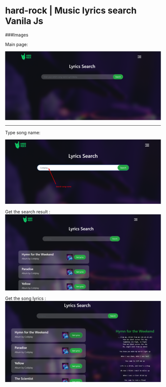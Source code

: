 # hard-rock | Music lyrics search Vanila Js

###Images

Main page:

![](https://github.com/azmir849/complete-js/blob/master/all/Only%20Vanila%20JavaScript/Hard%20Rock/images/home.png?raw=true)

----
Type song name:

![](https://github.com/azmir849/complete-js/blob/master/all/Only%20Vanila%20JavaScript/Hard%20Rock/images/type%20song%20name.png?raw=true)

Get the search result :
![](https://github.com/azmir849/complete-js/blob/master/all/Only%20Vanila%20JavaScript/Hard%20Rock/images/get%20search%20result.png?raw=true)

Get the song lyrics  :
![](https://github.com/azmir849/complete-js/blob/master/all/Only%20Vanila%20JavaScript/Hard%20Rock/images/get%20son%20lyrics.png?raw=true)
